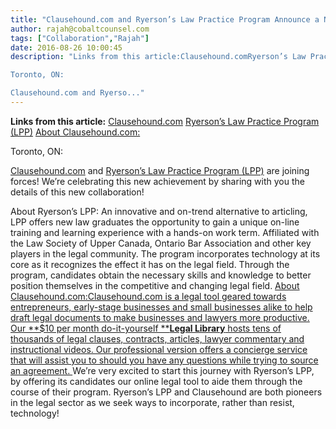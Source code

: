 ```yaml
---
title: "Clausehound.com and Ryerson’s Law Practice Program Announce a New Collaboration"
author: rajah@cobaltcounsel.com
tags: ["Collaboration","Rajah"]
date: 2016-08-26 10:00:45
description: "Links from this article:Clausehound.comRyerson’s Law Practice Program (LPP)About Clausehound.com:       

Toronto, ON:

Clausehound.com and Ryerso..."
---
```


**Links from this article:**
[Clausehound.com](http://clausehound.com)
[Ryerson’s Law Practice Program (LPP)](http://www.lpp.ryerson.ca/)
[About Clausehound.com:](https://clausehound.com/small-business-law-library/)

       

Toronto, ON:

[Clausehound.com](http://clausehound.com) and [Ryerson’s Law Practice Program (LPP)](http://www.lpp.ryerson.ca/) are joining forces! We’re celebrating this new achievement by sharing with you the details of this new collaboration!

About Ryerson’s LPP: An innovative and on-trend alternative to articling, LPP offers new law graduates the opportunity to gain a unique on-line training and learning experience with a hands-on work term. Affiliated with the Law Society of Upper Canada, Ontario Bar Association and other key players in the legal community. The program incorporates technology at its core as it recognizes the effect it has on the legal field. Through the program, candidates obtain the necessary skills and knowledge to better position themselves in the competitive and changing legal field. [About Clausehound.com:Clausehound.com is a legal tool geared towards entrepreneurs, early-stage businesses and small businesses alike to help draft legal documents to make businesses and lawyers more productive. Our **$10 per month do-it-yourself ****Legal Library** hosts tens of thousands of legal clauses, contracts, articles, lawyer commentary and instructional videos. Our professional version offers a concierge service that will assist you to should you have any questions while trying to source an agreement. ](https://clausehound.com/small-business-law-library/)We’re very excited to start this journey with Ryerson’s LPP, by offering its candidates our online legal tool to aide them through the course of their program. Ryerson’s LPP and Clausehound are both pioneers in the legal sector as we seek ways to incorporate, rather than resist, technology!  